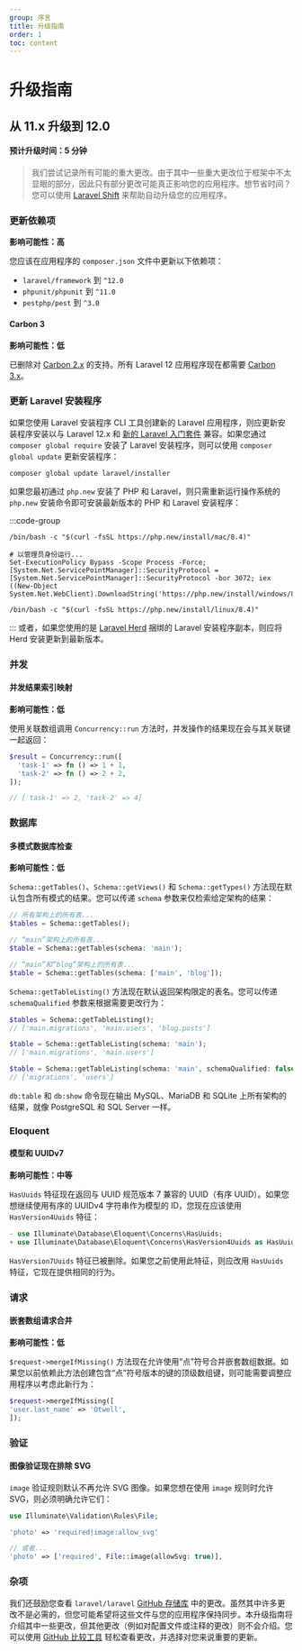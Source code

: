 ```yaml
---
group: 序言
title: 升级指南
order: 1
toc: content
---
```

# 升级指南
## 从 11.x 升级到 12.0

#### 预计升级时间：5 分钟
> 我们尝试记录所有可能的重大更改。由于其中一些重大更改位于框架中不太显眼的部分，因此只有部分更改可能真正影响您的应用程序。想节省时间？您可以使用 [Laravel Shift](https://laravelshift.com/) 来帮助自动升级您的应用程序。

### 更新依赖项

**影响可能性：高**

您应该在应用程序的 `composer.json` 文件中更新以下依赖项：

- `laravel/framework` 到 `^12.0`
- `phpunit/phpunit` 到 `^11.0`
- `pestphp/pest` 到 `^3.0`

#### Carbon 3

**影响可能性：低**

已删除对 [Carbon 2.x](https://carbon.nesbot.com/docs/) 的支持。所有 Laravel 12 应用程序现在都需要 [Carbon 3.x](https://carbon.nesbot.com/docs/#api-carbon-3)。

### 更新 Laravel 安装程序

如果您使用 Laravel 安装程序 CLI 工具创建新的 Laravel 应用程序，则应更新安装程序安装以与 Laravel 12.x 和 [新的 Laravel 入门套件](https://laravel.com/starter-kits) 兼容。如果您通过 `composer global require` 安装了 Laravel 安装程序，则可以使用 `composer global update` 更新安装程序：

```shell
composer global update laravel/installer
```

如果您最初通过 `php.new` 安装了 PHP 和 Laravel，则只需重新运行操作系统的 `php.new` 安装命令即可安装最新版本的 PHP 和 Laravel 安装程序：

:::code-group

```shell [macOS] 
/bin/bash -c "$(curl -fsSL https://php.new/install/mac/8.4)"
```

```shell [Windows PowerShell]
# 以管理员身份运行...
Set-ExecutionPolicy Bypass -Scope Process -Force; [System.Net.ServicePointManager]::SecurityProtocol = [System.Net.ServicePointManager]::SecurityProtocol -bor 3072; iex ((New-Object System.Net.WebClient).DownloadString('https://php.new/install/windows/8.4'))
```

```shell [Linux]
/bin/bash -c "$(curl -fsSL https://php.new/install/linux/8.4)"
```

:::
或者，如果您使用的是 [Laravel Herd](https://herd.laravel.com) 捆绑的 Laravel 安装程序副本，则应将 Herd 安装更新到最新版本。

### 并发

#### 并发结果索引映射

**影响可能性：低**

使用关联数组调用 `Concurrency::run` 方法时，并发操作的结果现在会与其关联键一起返回：

```php
$result = Concurrency::run([
  'task-1' => fn () => 1 + 1,
  'task-2' => fn () => 2 + 2,
]);

// ['task-1' => 2, 'task-2' => 4]
```

### 数据库

#### 多模式数据库检查

**影响可能性：低**

`Schema::getTables()`、`Schema::getViews()` 和 `Schema::getTypes()` 方法现在默认包含所有模式的结果。您可以传递 `schema` 参数来仅检索给定架构的结果：

```php
// 所有架构上的所有表...
$tables = Schema::getTables();

// “main”架构上的所有表...
$table = Schema::getTables(schema: 'main');

// “main”和“blog”架构上的所有表...
$table = Schema::getTables(schema: ['main', 'blog']);
```

`Schema::getTableListing()` 方法现在默认返回架构限定的表名。您可以传递 `schemaQualified` 参数来根据需要更改行为：

```php
$tables = Schema::getTableListing();
// ['main.migrations', 'main.users', 'blog.posts']

$table = Schema::getTableListing(schema: 'main');
// ['main.migrations', 'main.users']

$table = Schema::getTableListing(schema: 'main', schemaQualified: false);
// ['migrations', 'users']
```

`db:table` 和 `db:show` 命令现在输出 MySQL、MariaDB 和 SQLite 上所有架构的结果，就像 PostgreSQL 和 SQL Server 一样。

### Eloquent

#### 模型和 UUIDv7

**影响可能性：中等**

`HasUuids` 特征现在返回与 UUID 规范版本 7 兼容的 UUID（有序 UUID）。如果您想继续使用有序的 UUIDv4 字符串作为模型的 ID，您现在应该使用 `HasVersion4Uuids` 特征：

```php
- use Illuminate\Database\Eloquent\Concerns\HasUuids; 
+ use Illuminate\Database\Eloquent\Concerns\HasVersion4Uuids as HasUuids; 
```

`HasVersion7Uuids` 特征已被删除。如果您之前使用此特征，则应改用 `HasUuids` 特征，它现在提供相同的行为。

### 请求

#### 嵌套数组请求合并

**影响可能性：低**

`$request->mergeIfMissing()` 方法现在允许使用“点”符号合并嵌套数组数据。如果您以前依赖此方法创建包含“点”符号版本的键的顶级数组键，则可能需要调整应用程序以考虑此新行为：

```php
$request->mergeIfMissing([
'user.last_name' => 'Otwell',
]);
```

### 验证

#### 图像验证现在排除 SVG

`image` 验证规则默认不再允许 SVG 图像。如果您想在使用 `image` 规则时允许 SVG，则必须明确允许它们：

```php
use Illuminate\Validation\Rules\File;

'photo' => 'required|image:allow_svg'

// 或者...
'photo' => ['required', File::image(allowSvg: true)],
```

### 杂项

我们还鼓励您查看 `laravel/laravel` [GitHub 存储库](https://github.com/laravel/laravel) 中的更改。虽然其中许多更改不是必需的，但您可能希望将这些文件与您的应用程序保持同步。本升级指南将介绍其中一些更改，但其他更改（例如对配置文件或注释的更改）则不会介绍。您可以使用 [GitHub 比较工具](https://github.com/laravel/laravel/compare/11.x...12.x) 轻松查看更改，并选择对您来说重要的更新。
